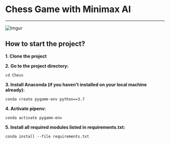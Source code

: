 # Chess Game with Minimax AI
---
![Imgur](https://imgur.com/dOd2k9D.jpg)

## How to start the project?

**1. Clone the project**

**2. Go to the project directory:**
```
cd Chess
```
**3. Install Anaconda (if you haven't installed on your local machine already):**
```
conda create pygame-env python==3.7
```  
**4. Activate pipenv:**
```
conda activate pygame-env
```
**5. Install all required modules listed in requirements.txt:**
```
conda install --file requirements.txt
```

